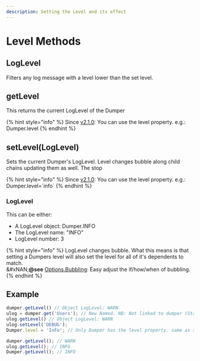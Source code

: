 ```yaml
---
description: Setting the Level and its effect
---
```


# Level Methods

## LogLevel

Filters any log message with a level lower than the set level.

## getLevel

This returns the current LogLevel of the Dumper

{% hint style="info" %}
Since [v2.1.0](../history/changelog.md#2-1-0-2021-jun-04): You can use the level property. e.g.: Dumper.level
{% endhint %}

## setLevel(LogLevel)

Sets the current Dumper's LogLevel. Level changes bubble along child chains updating them as well. The stop&#x20;

{% hint style="info" %}
Since [v2.1.0](../history/changelog.md#2-1-0-2021-jun-04): You can use the level property. e.g.: Dumper.level=\`info\`
{% endhint %}

### LogLevel

This can be either:

* A LogLevel object: Dumper.INFO
* The LogLevel name: "INFO"
* LogLevel number: 3

{% hint style="info" %}
LogLevel changes bubble. What this means is that setting a Dumpers level will also set the level for all of it's dependents to match.\
&#xNAN;**@see** [Options.Bubbling](option-methods/#level-bubbling): Easy adjust the if/how/when of bubbling.
{% endhint %}

## Example

```javascript
dumper.getLevel() // Object LogLevel: WARN
ulog = dumper.get('Users'); // New Named. NB: Not linked to dumper (Standard) but does inherit its LogLevel
ulog.getLevel() // Object LogLevel: WARN
ulog.setLevel('DEBUG');
Dumper.level = 'InFo'; // Only Dumper has the level property. same as set/getLevel

dumper.getLevel(); // WARN
ulog.getLevel(); // INFO
Dumper.getLevel(); // INFO
```
